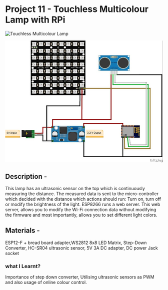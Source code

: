 # Project 11 - Touchless Multicolour Lamp with RPi
![ Touchless Multicolour Lamp ](https://github.com/KJSashank/Task-1/blob/master/Project-11/Light%20Lamp.gif)

![circuit](https://github.com/KJSashank/Task-1/blob/master/Project-11/Circuit.jpg)

## Description - 
This lamp has an ultrasonic sensor on the top which is continuously measuring the distance. The measured data is sent to the micro-controller which decided with the distance which actions should run: Turn on, turn off or modify the brightness of the light. ESP8266 runs a web server. This web server, allows you to modify the Wi-Fi connection data without modifying the firmware and most importantly, allows you to set different light colors.
## Materials -
ESP12-F + bread board adapter,WS2812 8x8 LED Matrix, Step-Down Converter, HC-SR04 ultrasonic sensor, 5V 3A DC adapter, DC power Jack socket
### what I Learnt?
Importance of step down converter, Utilising ultrasonic sensors as PWM and also usage of online colour control.
